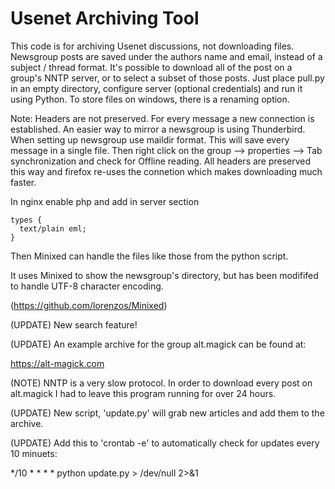 # Usenet Archiving Tool

This code is for archiving Usenet discussions, not downloading files. Newsgroup posts are saved under the authors name and email, instead of a subject / thread format. It's possible to download all of the post on a group's NNTP server, or to select a subset of those posts. Just place pull.py in an empty directory, configure server (optional credentials) and run it using Python. To store files on windows, there is a renaming option. 

Note: Headers are not preserved. For every message a new connection is established. An easier way to mirror a newsgroup is using Thunderbird. When setting up newsgroup use maildir format. This will save every message in a single file. Then right click on the group --> properties --> Tab synchronization and check for Offline reading.
All headers are preserved this way and firefox re-uses the connetion which makes downloading much faster. 

In nginx enable php and add in server section 
```
types {
  text/plain eml;
}
```
Then Minixed can handle the files like those from the python script. 

It uses Minixed to show the newsgroup's directory, but has been modififed to handle UTF-8 character encoding.

(https://github.com/lorenzos/Minixed)

(UPDATE) New search feature!

(UPDATE) An example archive for the group alt.magick can be found at:

https://alt-magick.com

(NOTE)   NNTP is a very slow protocol. In order to download every post on alt.magick I had to leave this program running for over 24 hours. 

(UPDATE) New script, 'update.py' will grab new articles and add them to the archive.

(UPDATE) Add this to 'crontab -e' to automatically check for updates every 10 minuets:

*/10 * * * * python update.py > /dev/null 2>&1


